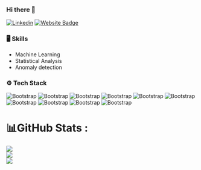 ### Hi there 👋

[![Linkedin](https://img.shields.io/badge/-LinkedIn-blue?style=flat&logo=Linkedin&logoColor=white)](https://www.linkedin.com/in/mohammad-hossein-roohi-39a85259/) 
[![Website Badge](https://img.shields.io/badge/-Website-c14438?style=flat&logo=Google-Chrome&logoColor=white&link=https://pytopia.ai)]([https://pytopia.ai](https://mhroohi.github.io/portfolio/))

### 🖥 Skills

- Machine Learning
- Statistical Analysis
- Anomaly detection
  
### ⚙️ Tech Stack

![Bootstrap](https://img.shields.io/badge/-Python-05122A?style=for-the-badge&logo=redis&logoColor=white) 
![Bootstrap](https://img.shields.io/badge/-Docker-05122A?style=flat-square&logo=Docker&color=353535) ![Bootstrap](https://img.shields.io/badge/-Kubernetes-05122A?style=flat-square&logo=Kubernetes&color=353535) ![Bootstrap](https://img.shields.io/badge/-TensorFlow-05122A?style=flat-square&logo=TensorFlow&color=353535) ![Bootstrap](https://img.shields.io/badge/-PyTorch-05122A?style=flat-square&logo=PyTorch&color=353535) ![Bootstrap](https://img.shields.io/badge/-Scikit%20Learn-05122A?style=flat-square&logo=Scikit-Learn&color=353535) ![Bootstrap](https://img.shields.io/badge/MariaDB-003545?style=for-the-badge&logo=mariadb&logoColor=white) ![Bootstrap](https://img.shields.io/badge/redis-%23DD0031.svg?style=for-the-badge&logo=redis&logoColor=white)  ![Bootstrap](https://img.shields.io/badge/-Pandas-05122A?style=flat-square&logo=Pandas&color=353535) ![Bootstrap](https://img.shields.io/badge/-Numpy-05122A?style=flat-square&logo=Numpy&color=353535) 



# 📊GitHub Stats :
![](https://github-readme-stats.vercel.app/api?username=mhmalekian&theme=radical&hide_border=false&include_all_commits=false&count_private=false)<br/>
![](https://github-readme-streak-stats.herokuapp.com/?user=mhmalekian&theme=radical&hide_border=false)<br/>
![](https://github-readme-stats.vercel.app/api/top-langs/?username=mhmalekian&theme=radical&hide_border=false&include_all_commits=false&count_private=false&layout=compact)
